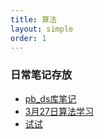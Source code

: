 ```yaml
---
title: 算法
layout: simple
order: 1
---
```


### 日常笔记存放


- [pb_ds库笔记](/blog/GNUC++STL中的pb_ds库.md)
- [3月27日算法学习](/blog/3月27日算法学习.md)
- [试试](/blog/A_Hunger_Artist.md)
